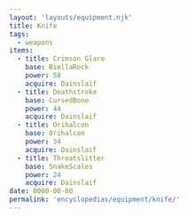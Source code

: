 ```yaml
---
layout: 'layouts/equipment.njk'
title: Knife
tags:
  - weapons
items:
  - title: Crimson Glare
    base: BiellaRock
    power: 58
    acquire: Dainslaif
  - title: Deathstroke
    base: CursedBone
    power: 44
    acquire: Dainslaif
  - title: Orihalcon
    base: Orihalcon
    power: 34
    acquire: Dainslaif
  - title: Throatslitter
    base: SnakeScales
    power: 24
    acquire: Dainslaif
date: 0000-00-00
permalink: 'encyclopedias/equipment/knife/'
---
```

